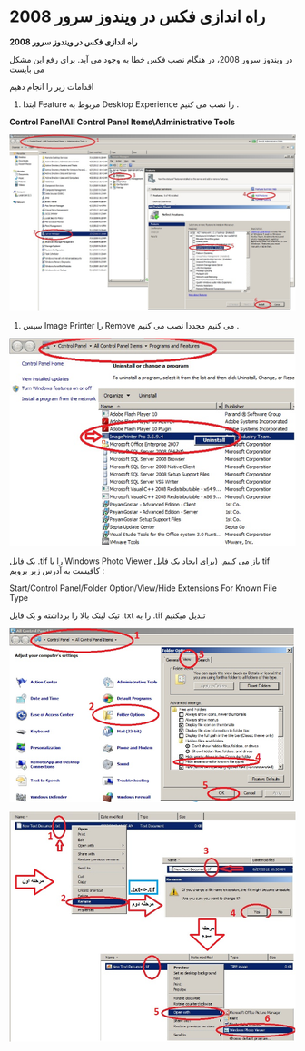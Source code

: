 # راه اندازی فکس در ویندوز سرور 2008       

**راه اندازی فکس در ویندوز سرور 2008**

در ویندوز سرور 2008، در هنگام نصب فکس خطا به وجود می آید. برای رفع این مشکل می بایست

اقدامات زیر را انجام دهیم

1. ابتدا Feature مربوط به Desktop Experience را نصب می کنیم .

**Control  Panel\\All Control Panel Items\\Administrative Tools**

**![](2008/Fax2008-01.JPG)**

1. سپس Image Printer را Remove می کنیم مجددا نصب می کنیم .

**![](2008/Fax2008-02.JPG)**

یک فایل .tif را با Windows Photo Viewer باز می کنیم. (برای ایجاد یک فایل tif کافیست به آدرس زیر برویم :

Start/Control Panel/Folder Option/View/Hide Extensions For Known File Type

تیک لینک بالا را برداشته و یک فایل .txt را به .tif تبدیل میکنیم

**![](2008/Fax2008-03.JPG)**

![](2008/Fax2008-04.jpg)